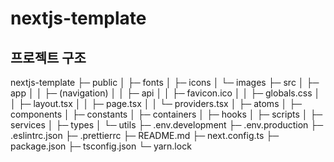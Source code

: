 # nextjs-template

## 프로젝트 구조

nextjs-template
├─ public
│ ├─ fonts
│ ├─ icons
│ └─ images
├─ src
│ ├─ app
│ │ ├─ (navigation)
│ │ ├─ api
│ │ ├─ favicon.ico
│ │ ├─ globals.css
│ │ ├─ layout.tsx
│ │ ├─ page.tsx
│ │ └─ providers.tsx
│ ├─ atoms
│ ├─ components
│ ├─ constants
│ ├─ containers
│ ├─ hooks
│ ├─ scripts
│ ├─ services
│ ├─ types
│ └─ utils
├─ .env.development
├─ .env.production
├─ .eslintrc.json
├─ .prettierrc
├─ README.md
├─ next.config.ts
├─ package.json
├─ tsconfig.json
└─ yarn.lock
